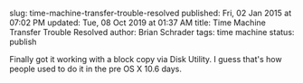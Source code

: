 slug: time-machine-transfer-trouble-resolved
published: Fri, 02 Jan 2015 at 07:02 PM
updated: Tue, 08 Oct 2019 at 01:37 AM
title: Time Machine Transfer Trouble Resolved
author: Brian Schrader
tags: time machine
status: publish

Finally got it working with a block copy via Disk Utility. I guess that's how people used to do it in the pre OS X 10.6 days. 

[1]: http://support.apple.com/en-us/HT202380
